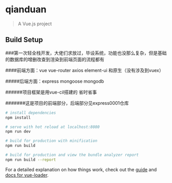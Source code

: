 # qianduan

> A Vue.js project

## Build Setup

###第一次轻全栈开发，大佬们求放过，毕设系统，功能也没那么复杂，但是基础的数据库的增删改查到渲染到前端页面的流程都有

####前端方面：vue vue-router axios element-ui 和原生（没有涉及到vuex）

#####后端方面：express mongoose mongodb

######项目框架是用vue-cil搭建的 省时省事

#######这是项目的前端部分，后端部分见express0001仓库
``` bash
# install dependencies
npm install

# serve with hot reload at localhost:8080
npm run dev

# build for production with minification
npm run build

# build for production and view the bundle analyzer report
npm run build --report
```

For a detailed explanation on how things work, check out the [guide](http://vuejs-templates.github.io/webpack/) and [docs for vue-loader](http://vuejs.github.io/vue-loader).
